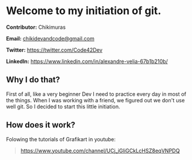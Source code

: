 # Welcome to my initiation of git.

**Contributor:** Chikimuras

**Email:** chikidevandcode@gmail.com

**Twitter:** https://twitter.com/Code42Dev

**LinkedIn:** https://www.linkedin.com/in/alexandre-velia-67b1b210b/

## Why I do that?

First of all, like a very beginner Dev I need to practice every day in most of the things. 
When I was working with a friend, we figured out we don't use well git. So I decided to start this little initiation.

## How does it work? 

Folowing the tutorials of Grafikart in youtube:
>https://www.youtube.com/channel/UCj_iGliGCkLcHSZ8eqVNPDQ
